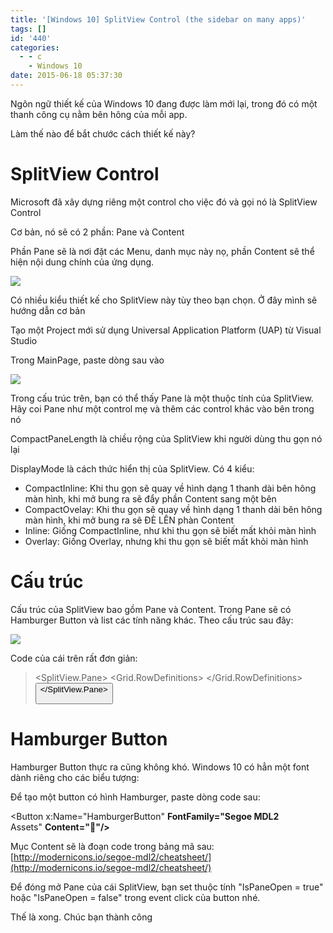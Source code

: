 ```yaml
---
title: '[Windows 10] SplitView Control (the sidebar on many apps)'
tags: []
id: '440'
categories:
  - - c
    - Windows 10
date: 2015-06-18 05:37:30
---
```


Ngôn ngữ thiết kế của Windows 10 đang được làm mới lại, trong đó có một thanh công cụ nằm bên hông của mỗi app.

Làm thế nào để bắt chước cách thiết kế này?
<!-- more -->
# SplitView Control

Microsoft đã xây dựng riêng một control cho việc đó và gọi nó là SplitView Control

Cơ bản, nó sẽ có 2 phần: Pane và Content

Phần Pane sẽ là nơi đặt các Menu, danh mục này nọ, phần Content sẽ thể hiện nội dung chính của ứng dụng.

![](http://lh4.ggpht.com/-UgAGBBcqi6I/VS7jhHAJx_I/AAAAAAAAQTY/N1TzXUut-dE/SplitView_thumb.gif?imgmax=800)

Có nhiều kiểu thiết kế cho SplitView này tùy theo bạn chọn. Ở đây mình sẽ hướng dẫn cơ bản

Tạo một Project mới sử dụng Universal Application Platform (UAP) từ Visual Studio

Trong MainPage, paste dòng sau vào

![](https://farm1.staticflickr.com/529/18912097922_259833232b_o.png)

Trong cấu trúc trên, bạn có thể thấy Pane là một thuộc tính của SplitView. Hãy coi Pane như một control mẹ và thêm các control khác vào bên trong nó

CompactPaneLength là chiều rộng của SplitView khi người dùng thu gọn nó lại

DisplayMode là cách thức hiển thị của SplitView. Có 4 kiểu:

*   CompactInline: Khi thu gọn sẽ quay về hình dạng 1 thanh dài bên hông màn hình, khi mở bung ra sẽ đẩy phần Content sang một bên
*   CompactOvelay: Khi thu gọn sẽ quay về hình dạng 1 thanh dài bên hông màn hình, khi mở bung ra sẽ ĐÈ LÊN phàn Content
*   Inline: Giống CompactInline, như khi thu gọn sẽ biết mất khỏi màn hình
*   Overlay: Giống Overlay, nhưng khi thu gọn sẽ biết mất khỏi màn hình

# Cấu trúc

Cấu trúc của SplitView bao gồm Pane và Content. Trong Pane sẽ có Hamburger Button và list các tính năng khác. Theo cấu trúc sau đây:

![](https://farm1.staticflickr.com/551/18295463384_027ca53bd8_o.png)

Code của cái trên rất đơn giản:

> <SplitView> <SplitView.Pane> <Grid> <Grid.RowDefinitions> <RowDefinition Height="Auto" /> <RowDefinition Height="\*"/> </Grid.RowDefinitions> <Button Grid.Row="0"/> <ListView Grid.Row="1"/> </Grid> </SplitView.Pane> <Grid/> </SplitView>

# Hamburger Button

Hamburger Button thực ra cũng không khó. Windows 10 có hẳn một font dành riêng cho các biểu tượng:

Để tạo một button có hình Hamburger, paste dòng code sau:

<Button x:Name="HamburgerButton" **FontFamily="Segoe MDL2** Assets" **Content=""/>**

Mục Content sẽ là đoạn code trong bảng mã sau: [http://modernicons.io/segoe-mdl2/cheatsheet/](http://modernicons.io/segoe-mdl2/cheatsheet/)

Để đóng mở Pane của cái SplitView, bạn set thuộc tính "IsPaneOpen = true" hoặc "IsPaneOpen = false" trong event click của button nhé.

Thế là xong. Chúc bạn thành công